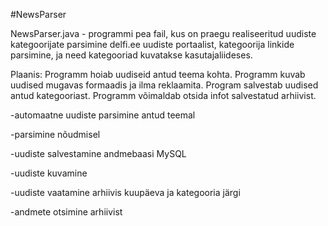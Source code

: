 #NewsParser

NewsParser.java - programmi pea fail, kus on praegu realiseeritud uudiste kategoorijate parsimine delfi.ee uudiste portaalist,  kategoorija linkide parsimine, ja need kategooriad kuvatakse kasutajaliideses.

Plaanis:
Programm hoiab uudiseid antud teema kohta. Programm kuvab uudised mugavas formaadis ja ilma reklaamita. Program salvestab uudised antud kategooriast. Programm võimaldab otsida infot salvestatud arhiivist.

-automaatne uudiste parsimine antud teemal

-parsimine nõudmisel

-uudiste salvestamine andmebaasi MySQL

-uudiste kuvamine

-uudiste vaatamine arhiivis kuupäeva ja kategooria järgi

-andmete otsimine arhiivist


